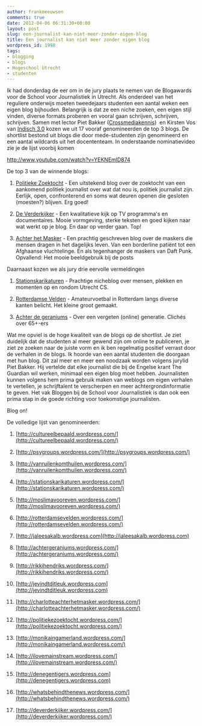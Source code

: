 ```yaml
---
author: frankmeeuwsen
comments: true
date: 2012-04-06 06:31:30+00:00
layout: post
slug: een-journalist-kan-niet-meer-zonder-eigen-blog
title: Een journalist kan niet meer zonder eigen blog
wordpress_id: 1998
tags:
- blogging
- blogs
- Hogeschool Utrecht
- studenten
---
```


Ik had donderdag de eer om in de jury plaats te nemen van de Blogawards voor de School voor Journalistiek in Utrecht. Als onderdeel van het reguliere onderwijs moeten tweedejaars studenten een aantal weken een eigen blog bijhouden. Belangrijk is dat ze een niche zoeken, een eigen stijl vinden, diverse formats proberen en vooral gaan schrijven, schrijven, schrijven. Samen met lector Piet Bakker ([Crossmediakennis](http://www.crossmediakennis.nl/))  en Kirsten Vos van [Indisch 3.0](http://www.indisch3.nl/) kozen we uit 17 vooraf genomineerden de top 3 blogs. De shortlist bestond uit blogs die door mede-studenten zijn genomineerd en een aantal wildcards uit het docententeam. In onderstaande nominatievideo zie je de lijst voorbij komen

http://www.youtube.com/watch?v=YEKNEmlD874

De top 3 van de winnende blogs:



	
  1. [Politieke Zoektocht](http://politiekezoektocht.wordpress.com/) - Een uitstekend blog over de zoektocht van een aankomend politiek journalist over wat dat nou is, politiek journalist zijn. Eerlijk, open, confronterend en soms wat deuren openen die gesloten (moesten?) blijven. Erg goed!

	
  2. [De Verderkijker](http://deverderkijker.wordpress.com/) - Een kwalitatieve kijk op TV programma's en documentaires. Mooie vormgeving, sterke teksten en goed kijken naar wat werkt op je blog. En daar op verder gaan. Top!

	
  3. [Achter het Masker](http://charlotteachterhetmasker.wordpress.com/) - Een prachtig geschreven blog over de maskers die mensen dragen in het dagelijks leven. Van een borderline patiënt tot een Afghaanse vluchtelinge. En als tegenhanger de maskers van Daft Punk. Opvallend: Het mooie beeldgebruik bij de posts


Daarnaast kozen we als jury drie eervolle vermeldingen

	
  1. [Stationskarikaturen](http://stationskarikaturen.wordpress.com/) - Prachtige nicheblog over mensen, plekken en momenten op en rondom Utrecht CS.

	
  2. [Rotterdamse Velden](http://rotterdamsevelden.wordpress.com/) - Amateurvoetbal in Rotterdam langs diverse kanten belicht. Het kleine groot gemaakt.

	
  3. [Achter de geraniums](http://achtergeraniums.wordpress.com/) - Over een vergeten (online) generatie. Clichés over 65+-ers


Wat me opviel is de hoge kwaliteit van de blogs op de shortlist. Je ziet duidelijk dat de studenten al meer gewend zijn om online te publiceren, je ziet ze zoeken naar de juiste vorm en ik ben regelmatig positief verrast door de verhalen in de blogs. Ik hoorde van een aantal studenten die doorgaan met hun blog. Dit zal meer en meer een noodzaak worden volgens jurylid Piet Bakker. Hij vertelde dat elke journalist die bij de Engelse krant The Guardian wil werken, minimaal een eigen blog moet hebben. Journalisten kunnen volgens hem prima gebruik maken van weblogs om eigen verhalen te vertellen, je schrijftalent te verscherpen en meer achtergrondinformatie te geven. Het vak Bloggen bij de School voor Journalistiek is dan ook een prima stap in de goede richting voor toekomstige journalisten.

Blog on!

De volledige lijst van genomineerden:

	
  1. [http://cultureelbepaald.wordpress.com/](http://cultureelbepaald.wordpress.com/)

	
  2. [http://psygroups.wordpress.com/](http://psygroups.wordpress.com/)

	
  3. [http://vanruilenkomthuilen.wordpress.com/](http://vanruilenkomthuilen.wordpress.com/)

	
  4. [http://stationskarikaturen.wordpress.com/](http://stationskarikaturen.wordpress.com/)

	
  5. [http://moslimavooreven.wordpress.com/](http://moslimavooreven.wordpress.com/)

	
  6. [http://rotterdamsevelden.wordpress.com/](http://rotterdamsevelden.wordpress.com/)

	
  7. [http://jaleesakalb.wordpress.com](http://jaleesakalb.wordpress.com)

	
  8. [http://achtergeraniums.wordpress.com/](http://achtergeraniums.wordpress.com/)

	
  9. [http://rikkihendriks.wordpress.com/](http://rikkihendriks.wordpress.com/)

	
  10. [http://jevindtditleuk.wordpress.com](http://jevindtditleuk.wordpress.com)

	
  11. [http://charlotteachterhetmasker.wordpress.com/](http://charlotteachterhetmasker.wordpress.com/)

	
  12. [http://politiekezoektocht.wordpress.com/](http://politiekezoektocht.wordpress.com/)

	
  13. [http://monikaingamerland.wordpress.com/](http://monikaingamerland.wordpress.com/)

	
  14. [http://ilovemainstream.wordpress.com/](http://ilovemainstream.wordpress.com/)

	
  15. [http://denegentigers.wordpress.com](http://denegentigers.wordpress.com)

	
  16. [http://whatsbehindthenews.wordpress.com/](http://whatsbehindthenews.wordpress.com/)

	
  17. [http://deverderkijker.wordpress.com/](http://deverderkijker.wordpress.com/)


